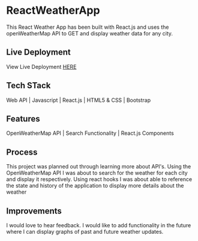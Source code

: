 # ReactWeatherApp

This React Weather App has been built with React.js and uses the openWeatherMap API to GET and display weather data for any city.

## Live Deployment

View Live Deployment [HERE](https://campbell-weather-app.vercel.app/)

## Tech STack

Web API | Javascript | React.js | HTML5 & CSS | Bootstrap

 ## Features

 OpenWeatherMap API | Search Functionality | React.js Components

## Process

This project was planned out through learning more about API's.
Using the OpenWeatherMap API I was about to search for the weather for each city and display it respectively.
Using react hooks I was about able to reference the state and history of the application to display more details about the weather

## Improvements

I would love to hear feedback.
I would like to add functionality in the future where I can display graphs of past and future weather updates.
